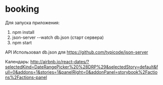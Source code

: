 # booking
Для запуска приложения:
1) npm install
2) json-server --watch db.json (старт сервера)
3) npm start

API
Использовал db.json для https://github.com/typicode/json-server

Календарь:
http://airbnb.io/react-dates/?selectedKind=DateRangePicker%20%28DRP%29&selectedStory=default&full=0&addons=1&stories=1&panelRight=0&addonPanel=storybook%2Factions%2Factions-panel
